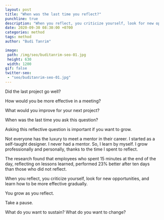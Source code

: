 ```yaml
---
layout: post
title: "When was the last time you reflect?"
punchline: true
description: "When you reflect, you criticize yourself, look for new opportunities, and learn how to be more effective gradually."
date: 2020-09-30 08:30:00 +0700
categories: method
tags: method
author: "Budi Tanrim"

image:
 path: /img/seo/buditanrim-seo-01.jpg
 height: 630
 width: 1200
gif: false
twitter-seo: 
 - "seo/buditanrim-seo-01.jpg"
---
```


Did the last project go well?

How would you be more effective in a meeting?

What would you improve for your next project?

When was the last time you ask this question?

Asking this reflective question is important if you want to grow.

Not everyone has the luxury to meet a mentor in their career. I started as a self-taught designer. I never had a mentor. So, I learn by myself. I grow professionally and personally, thanks to the time I spent to reflect.

The research found that employees who spent 15 minutes at the end of the day, reflecting on lessons learned, performed 23% better after ten days than those who did not reflect.

When you reflect, you criticize yourself, look for new opportunities, and learn how to be more effective gradually.

You grow as you reflect.

Take a pause.

What do you want to sustain? What do you want to change?

